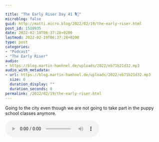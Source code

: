 ```yaml
---

title: "The Early Riser Day 41 🎙🌅"
microblog: false
guid: http://matti.micro.blog/2022/02/19/the-early-riser.html
post_id: 1510935
date: 2022-02-19T06:37:28+0200
lastmod: 2022-02-19T06:37:28+0200
type: post
categories:
- "Podcast"
- "The Early Riser"
audio:
- https://blog.martin-haehnel.de/uploads/2022/eb71b21d32.mp3
audio_with_metadata:
- url: https://blog.martin-haehnel.de/uploads/2022/eb71b21d32.mp3
  size: 0
  duration_display: ""
  duration_seconds: 0
permalink: /2022/02/19/the-early-riser.html
---
```

Going to the city even though we are not going to take part in the puppy school classes anymore.

<audio controls="controls" src="https://blog.martin-haehnel.de/uploads/2022/eb71b21d32.mp3" preload="metadata" />

